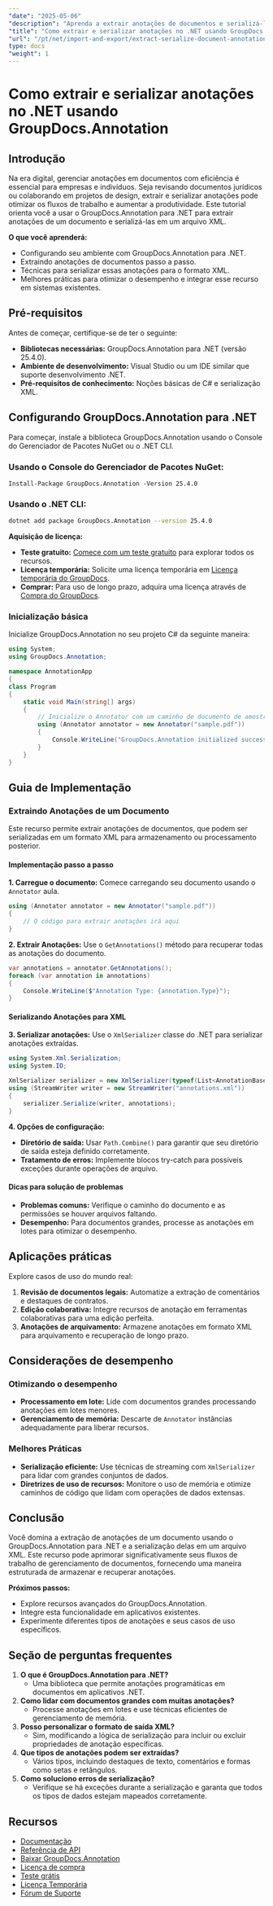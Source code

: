```yaml
---
"date": "2025-05-06"
"description": "Aprenda a extrair anotações de documentos e serializá-las em XML com o GroupDocs.Annotation para .NET. Aprimore seu fluxo de trabalho de gerenciamento de documentos hoje mesmo!"
"title": "Como extrair e serializar anotações no .NET usando GroupDocs.Annotation"
"url": "/pt/net/import-and-export/extract-serialize-document-annotations-groupdocs-net/"
type: docs
"weight": 1
---
```


# Como extrair e serializar anotações no .NET usando GroupDocs.Annotation

## Introdução
Na era digital, gerenciar anotações em documentos com eficiência é essencial para empresas e indivíduos. Seja revisando documentos jurídicos ou colaborando em projetos de design, extrair e serializar anotações pode otimizar os fluxos de trabalho e aumentar a produtividade. Este tutorial orienta você a usar o GroupDocs.Annotation para .NET para extrair anotações de um documento e serializá-las em um arquivo XML.

**O que você aprenderá:**
- Configurando seu ambiente com GroupDocs.Annotation para .NET.
- Extraindo anotações de documentos passo a passo.
- Técnicas para serializar essas anotações para o formato XML.
- Melhores práticas para otimizar o desempenho e integrar esse recurso em sistemas existentes.

## Pré-requisitos
Antes de começar, certifique-se de ter o seguinte:
- **Bibliotecas necessárias:** GroupDocs.Annotation para .NET (versão 25.4.0).
- **Ambiente de desenvolvimento:** Visual Studio ou um IDE similar que suporte desenvolvimento .NET.
- **Pré-requisitos de conhecimento:** Noções básicas de C# e serialização XML.

## Configurando GroupDocs.Annotation para .NET
Para começar, instale a biblioteca GroupDocs.Annotation usando o Console do Gerenciador de Pacotes NuGet ou o .NET CLI.

### Usando o Console do Gerenciador de Pacotes NuGet:
```shell
Install-Package GroupDocs.Annotation -Version 25.4.0
```

### Usando o .NET CLI:
```bash
dotnet add package GroupDocs.Annotation --version 25.4.0
```

**Aquisição de licença:**
- **Teste gratuito:** [Comece com um teste gratuito](https://releases.groupdocs.com/annotation/net/) para explorar todos os recursos.
- **Licença temporária:** Solicite uma licença temporária em [Licença temporária do GroupDocs](https://purchase.groupdocs.com/temporary-license/).
- **Comprar:** Para uso de longo prazo, adquira uma licença através de [Compra do GroupDocs](https://purchase.groupdocs.com/buy).

### Inicialização básica
Inicialize GroupDocs.Annotation no seu projeto C# da seguinte maneira:
```csharp
using System;
using GroupDocs.Annotation;

namespace AnnotationApp
{
class Program
{
    static void Main(string[] args)
    {
        // Inicialize o Annotator com um caminho de documento de amostra
        using (Annotator annotator = new Annotator("sample.pdf"))
        {
            Console.WriteLine("GroupDocs.Annotation initialized successfully.");
        }
    }
}
```

## Guia de Implementação

### Extraindo Anotações de um Documento
Este recurso permite extrair anotações de documentos, que podem ser serializadas em um formato XML para armazenamento ou processamento posterior.

#### Implementação passo a passo
**1. Carregue o documento:**
Comece carregando seu documento usando o `Annotator` aula.
```csharp
using (Annotator annotator = new Annotator("sample.pdf"))
{
    // O código para extrair anotações irá aqui
}
```

**2. Extrair Anotações:**
Use o `GetAnnotations()` método para recuperar todas as anotações do documento.
```csharp
var annotations = annotator.GetAnnotations();
foreach (var annotation in annotations)
{
    Console.WriteLine($"Annotation Type: {annotation.Type}");
}
```

#### Serializando Anotações para XML
**3. Serializar anotações:**
Use o `XmlSerializer` classe do .NET para serializar anotações extraídas.
```csharp
using System.Xml.Serialization;
using System.IO;

XmlSerializer serializer = new XmlSerializer(typeof(List<AnnotationBase>));
using (StreamWriter writer = new StreamWriter("annotations.xml"))
{
    serializer.Serialize(writer, annotations);
}
```

**4. Opções de configuração:**
- **Diretório de saída:** Usar `Path.Combine()` para garantir que seu diretório de saída esteja definido corretamente.
- **Tratamento de erros:** Implemente blocos try-catch para possíveis exceções durante operações de arquivo.

#### Dicas para solução de problemas
- **Problemas comuns:** Verifique o caminho do documento e as permissões se houver arquivos faltando.
- **Desempenho:** Para documentos grandes, processe as anotações em lotes para otimizar o desempenho.

## Aplicações práticas
Explore casos de uso do mundo real:
1. **Revisão de documentos legais:** Automatize a extração de comentários e destaques de contratos.
2. **Edição colaborativa:** Integre recursos de anotação em ferramentas colaborativas para uma edição perfeita.
3. **Anotações de arquivamento:** Armazene anotações em formato XML para arquivamento e recuperação de longo prazo.

## Considerações de desempenho
### Otimizando o desempenho
- **Processamento em lote:** Lide com documentos grandes processando anotações em lotes menores.
- **Gerenciamento de memória:** Descarte de `Annotator` instâncias adequadamente para liberar recursos.

### Melhores Práticas
- **Serialização eficiente:** Use técnicas de streaming com `XmlSerializer` para lidar com grandes conjuntos de dados.
- **Diretrizes de uso de recursos:** Monitore o uso de memória e otimize caminhos de código que lidam com operações de dados extensas.

## Conclusão
Você domina a extração de anotações de um documento usando o GroupDocs.Annotation para .NET e a serialização delas em um arquivo XML. Este recurso pode aprimorar significativamente seus fluxos de trabalho de gerenciamento de documentos, fornecendo uma maneira estruturada de armazenar e recuperar anotações.

**Próximos passos:**
- Explore recursos avançados do GroupDocs.Annotation.
- Integre esta funcionalidade em aplicativos existentes.
- Experimente diferentes tipos de anotações e seus casos de uso específicos.

## Seção de perguntas frequentes
1. **O que é GroupDocs.Annotation para .NET?**
   - Uma biblioteca que permite anotações programáticas em documentos em aplicativos .NET.
2. **Como lidar com documentos grandes com muitas anotações?**
   - Processe anotações em lotes e use técnicas eficientes de gerenciamento de memória.
3. **Posso personalizar o formato de saída XML?**
   - Sim, modificando a lógica de serialização para incluir ou excluir propriedades de anotação específicas.
4. **Que tipos de anotações podem ser extraídas?**
   - Vários tipos, incluindo destaques de texto, comentários e formas como setas e retângulos.
5. **Como soluciono erros de serialização?**
   - Verifique se há exceções durante a serialização e garanta que todos os tipos de dados estejam mapeados corretamente.

## Recursos
- [Documentação](https://docs.groupdocs.com/annotation/net/)
- [Referência de API](https://reference.groupdocs.com/annotation/net/)
- [Baixar GroupDocs.Annotation](https://releases.groupdocs.com/annotation/net/)
- [Licença de compra](https://purchase.groupdocs.com/buy)
- [Teste grátis](https://releases.groupdocs.com/annotation/net/)
- [Licença Temporária](https://purchase.groupdocs.com/temporary-license/)
- [Fórum de Suporte](https://forum.groupdocs.com/c/annotation/)